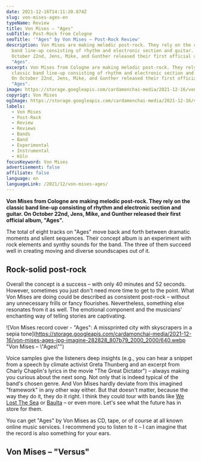 ```yaml
---
date: 2021-12-16T14:11:20.874Z
slug: von-mises-ages-en
typeName: Review
title: Von Mises – "Ages"
subTitle: Post-Rock from Cologne
seoTitle: '"Ages" by Von Mises – Post-Rock Review'
description: Von Mises are making melodic post-rock. They rely on the classic
  band line-up consisting of rhythm and electronic section and guitar. On
  October 22nd, Jens, Mike, and Gunther released their first official album,
  "Ages".
excerpt: Von Mises from Cologne are making melodic post-rock. They rely on the
  classic band line-up consisting of rhythm and electronic section and guitar.
  On October 22nd, Jens, Mike, and Gunther released their first official album,
  "Ages".
image: https://storage.googleapis.com/cardamonchai-media/2021-12-16/von-mises-jpg-imagine-f8f8f8_000000_1024_768/640.webp
copyrigt: Von Mises
ogImage: https://storage.googleapis.com/cardamonchai-media/2021-12-16/von-mises-fb-png-imagine-f8f8f8_a1a1a1_1200_628/640.webp
labels:
  - Von Mises
  - Post-Rock
  - Review
  - Reviews
  - Bands
  - Band
  - Experimental
  - Instrumental
  - Köln
focusKeyword: Von Mises
advertisement: false
affiliate: false
language: en
languageLink: /2021/12/von-mises-ages/
---
```

**Von Mises from Cologne are making melodic post-rock. They rely on the classic band line-up consisting of rhythm and electronic section and guitar. On October 22nd, Jens, Mike, and Gunther released their first official album, "Ages".**

The total of eight tracks on "Ages" move back and forth between dramatic moments and silent sequences. Their concept album is an experiment with rock elements and synthy sounds for the band. The three of them succeed well in creating moving and diverse soundscapes out of it.

## Rock-solid post-rock

Overall the concept is a success – with only 40 minutes and 52 seconds. However, sometimes you just don't need more time to get to the point. What Von Mises are doing could be described as consistent post-rock – without any unnecessary frills or fancy flourishes. Nevertheless, something else resonates from it as well. The emotional component and the musicians' enchanting way of telling stories are captivating.

![Von Mises record cover - "Ages": A missprinted city with skyscrapers in a sepia tone](https://storage.googleapis.com/cardamonchai-media/2021-12-16/von-mises-ages-jpg-imagine-282828_807b79_2000_2000/640.webp "Von Mises – \\"Ages\\"")

Voice samples give the listeners deep insights (e.g., you can hear a snippet from a speech by climate activist Greta Thunberg and an excerpt from Charly Chaplin's lyrics in the movie "The Great Dictator") – always making you curious about the next song. Not only that is indeed typical of the band's chosen genre. And Von Mises hardly deviate from this imagined "framework" in any other way either. But that doesn't matter, because the way they do it, they do it right. I think they could tour with bands like [We Lost The Sea](/2021/01/we-lost-the-sea-interview-en) or [Baulta](https://cardamonchai.com/2021/03/baulta-interview-en) – or even more. Let's see what the future has in store for them.

You can get "Ages" by Von Mises as CD, tape, or of course at all known online music services. I recommend you to listen to it – I can imagine that the record is also something for your ears.

## Von Mises – "Versus"

<YouTube id="eYK0GaoNJLQ&list=OLAK5uy_nwyGg0AvNFnAfYWxv83dNwc0Tin70APYg" />